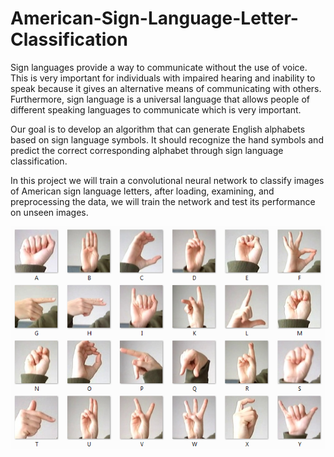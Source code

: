 # American-Sign-Language-Letter-Classification
Sign languages provide a way to communicate without the use of voice. This is very important for individuals with impaired hearing and inability to speak because it gives an alternative means of communicating with others. Furthermore, sign language is a universal language that allows people of different speaking languages to communicate which is very important.

Our goal is to develop an algorithm that can generate English alphabets based on sign language symbols. 
It should recognize the hand symbols and predict the correct corresponding alphabet through sign language classification.

In this project we will train a convolutional neural network to classify images of American sign language letters, after loading, examining, and preprocessing the data, we will train the network and test its performance on unseen images.

![American Sign Language](https://github.com/M0hammedY4ssin/American-Sign-Language-Letter-Classification/blob/main/american%20sign%20language.png)



